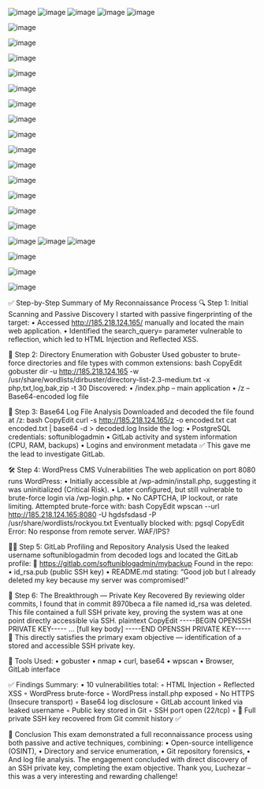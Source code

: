 ![image](https://github.com/user-attachments/assets/f611f030-65de-4242-bf9a-6a1496ef4764)
![image](https://github.com/user-attachments/assets/e369d0a0-c01b-448d-9497-9b79fcdbaa13)
![image](https://github.com/user-attachments/assets/a0a55e82-b6f8-4f6f-97cd-68c3a10b222f)
![image](https://github.com/user-attachments/assets/5c0b4014-da3e-4681-9e5e-f7bc1ffc7081)
![image](https://github.com/user-attachments/assets/541e68fa-444b-411c-b0a7-581e4ac3d1af)

![image](https://github.com/user-attachments/assets/7207c50a-a34e-439c-b755-4a0ba716864d)


![image](https://github.com/user-attachments/assets/e216de62-6c8a-4a2b-affd-e3e74ce3a415)

![image](https://github.com/user-attachments/assets/725c50c9-5d79-4a7a-9a9b-d9308a415b9d)

![image](https://github.com/user-attachments/assets/c943ca35-bd98-4a2e-8ab2-9886da17bfc0)

![image](https://github.com/user-attachments/assets/1c9e1c9c-db94-4bbc-b939-b7501348ede4)

![image](https://github.com/user-attachments/assets/775d9dd8-3d20-4e9d-867e-ae9d0549fb67)

![image](https://github.com/user-attachments/assets/13122e5e-df64-4731-b33b-065efe1e384b)

![image](https://github.com/user-attachments/assets/93fbd519-42bb-4b7a-9386-1cb64479a9f1)

![image](https://github.com/user-attachments/assets/3732c3e4-609c-42c7-87da-3b4d171cb15f)

![image](https://github.com/user-attachments/assets/d1d5d44f-efb8-4fc2-a345-812b9a640fbb)

![image](https://github.com/user-attachments/assets/d318df7f-efd6-4120-ad17-76009d1cd5d7)

![image](https://github.com/user-attachments/assets/cd2899da-1c33-49fb-88a3-20873ddb391e)

![image](https://github.com/user-attachments/assets/f3503826-4548-4f0f-b8ca-f3517872c6e4)

![image](https://github.com/user-attachments/assets/3ad9a652-2f83-46c2-bd2f-c4d35d84c715)

![image](https://github.com/user-attachments/assets/0f4b3ba6-1246-4d04-b5e8-42e2187eadad)
![image](https://github.com/user-attachments/assets/3a2becb5-3c83-490f-be3b-b6dc765dca33)
![image](https://github.com/user-attachments/assets/e08192b9-6141-4807-b751-3e022ddb95c6)



![image](https://github.com/user-attachments/assets/2049aa3f-0954-40d3-8e48-586b86686873)



![image](https://github.com/user-attachments/assets/1e5627e2-ff9e-4292-9848-79dec83bf57b)

![image](https://github.com/user-attachments/assets/e7246445-508a-4c89-8857-13fece9ab073)


✅ Step-by-Step Summary of My Reconnaissance Process
🔍 Step 1: Initial Scanning and Passive Discovery
I started with passive fingerprinting of the target:
    • Accessed http://185.218.124.165/ manually and located the main web application.
    • Identified the search_query= parameter vulnerable to reflection, which led to HTML Injection and Reflected XSS.

🧭 Step 2: Directory Enumeration with Gobuster
Used gobuster to brute-force directories and file types with common extensions:
bash
CopyEdit
gobuster dir -u http://185.218.124.165 -w /usr/share/wordlists/dirbuster/directory-list-2.3-medium.txt -x php,txt,log,bak,zip -t 30
Discovered:
    • /index.php – main application
    • /z – Base64-encoded log file

🧾 Step 3: Base64 Log File Analysis
Downloaded and decoded the file found at /z:
bash
CopyEdit
curl -s http://185.218.124.165/z -o encoded.txt
cat encoded.txt | base64 -d > decoded.log
Inside the log:
    • PostgreSQL credentials: softuniblogadmin
    • GitLab activity and system information (CPU, RAM, backups)
    • Logins and environment metadata
✅ This gave me the lead to investigate GitLab.

🛠️ Step 4: WordPress CMS Vulnerabilities
The web application on port 8080 runs WordPress:
    • Initially accessible at /wp-admin/install.php, suggesting it was uninitialized (Critical Risk).
    • Later configured, but still vulnerable to brute-force login via /wp-login.php.
    • No CAPTCHA, IP lockout, or rate limiting.
Attempted brute-force with:
bash
CopyEdit
wpscan --url http://185.218.124.165:8080 -U hgdsfsdasd -P /usr/share/wordlists/rockyou.txt
Eventually blocked with:
pgsql
CopyEdit
Error: No response from remote server. WAF/IPS?

🧑‍💻 Step 5: GitLab Profiling and Repository Analysis
Used the leaked username softuniblogadmin from decoded logs and located the GitLab profile:
🔗 https://gitlab.com/softuniblogadmin/mybackup
Found in the repo:
    • id_rsa.pub (public SSH key)
    • README.md stating:
“Good job but I already deleted my key because my server was compromised!”

🧨 Step 6: The Breakthrough — Private Key Recovered
By reviewing older commits, I found that in commit 8970beca a file named id_rsa was deleted.
This file contained a full SSH private key, proving the system was at one point directly accessible via SSH.
plaintext
CopyEdit
-----BEGIN OPENSSH PRIVATE KEY-----
... [full key body]
-----END OPENSSH PRIVATE KEY-----
🎯 This directly satisfies the primary exam objective — identification of a stored and accessible SSH private key.

🧰 Tools Used:
    • gobuster
    • nmap
    • curl, base64
    • wpscan
    • Browser, GitLab interface

✅ Findings Summary:
    • 10 vulnerabilities total:
        ◦ HTML Injection
        ◦ Reflected XSS
        ◦ WordPress brute-force
        ◦ WordPress install.php exposed
        ◦ No HTTPS (Insecure transport)
        ◦ Base64 log disclosure
        ◦ GitLab account linked via leaked username
        ◦ Public key stored in Git
        ◦ SSH port open (22/tcp)
        ◦ 🔐 Full private SSH key recovered from Git commit history ✅

🏁 Conclusion
This exam demonstrated a full reconnaissance process using both passive and active techniques, combining:
    • Open-source intelligence (OSINT),
    • Directory and service enumeration,
    • Git repository forensics,
    • And log file analysis.
The engagement concluded with direct discovery of an SSH private key, completing the exam objective.
		Thank you, Luchezar – this was a very interesting and rewarding challenge!
